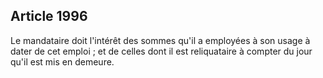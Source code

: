 Article 1996
----
Le mandataire doit l'intérêt des sommes qu'il a employées à son usage à dater de
cet emploi ; et de celles dont il est reliquataire à compter du jour qu'il est
mis en demeure.
